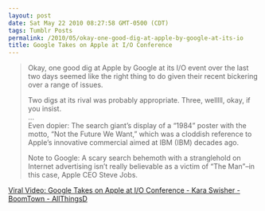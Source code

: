 ```yaml
---
layout: post
date: Sat May 22 2010 08:27:58 GMT-0500 (CDT)
tags: Tumblr Posts
permalink: /2010/05/okay-one-good-dig-at-apple-by-google-at-its-io
title: Google Takes on Apple at I/O Conference
---
```


> Okay, one good dig at Apple by Google at its I/O event over the last two days seemed like the right thing to do given their recent bickering over a range of issues.
> 
> Two digs at its rival was probably appropriate. Three, welllll, okay, if you insist.  
> …  
> Even dopier: The search giant’s display of a “1984” poster with the motto, “Not the Future We Want,” which was a cloddish reference to Apple’s innovative commercial aimed at IBM (IBM) decades ago.
> 
> Note to Google: A scary search behemoth with a stranglehold on Internet advertising isn’t really believable as a victim of “The Man”–in this case, Apple CEO Steve Jobs.

[Viral Video: Google Takes on Apple at I/O Conference - Kara Swisher - BoomTown - AllThingsD](http://kara.allthingsd.com/20100521/viral-video-googles-laughable-but-not-funny-apple-tantrum/?mod=ATD_rss)
